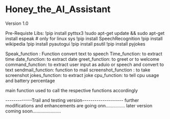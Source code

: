 # Honey_the_AI_Assistant
Version 1.0

Pre-Requiste Libs: 
  !pip install pyttsx3
  !sudo apt-get update && sudo apt-get install espeak     # only for linux sys
  !pip install SpeechRecognition
  !pip install wikipedia
  !pip install pyautogui
  !pip install psutil
  !pip install pyjokes
  
 Speak_function : Function convert text to speech
 Time_function: to extract time 
 date_function: to extract date 
 greet_function: to greet or to welcome 
 command_function: to extract user input as aduio or speech and convert to text 
 sendmail_function: function to mail 
 screenshot_function : to take screenshot 
 jokes_function: to extract joke 
 cpu_function: to tell cpu usage and battery percentage
 
 main function used to call the respective functions accordingly 
 
 -------------Trail and testing version--------------------
 further modifications and enhancements are going onn............... later version coming soon......................
 
